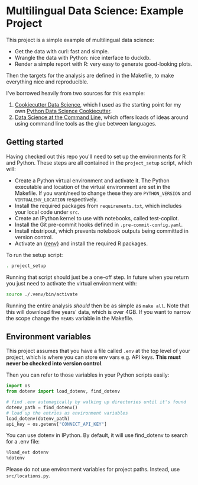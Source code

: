 # Multilingual Data Science: Example Project

This project is a simple example of multilingual data science:

- Get the data with curl: fast and simple.
- Wrangle the data with Python: nice interface to duckdb.
- Render a simple report with R: very easy to generate good-looking plots.

Then the targets for the analysis are defined in the Makefile, to make everything nice and reproducible.

I've borrowed heavily from two sources for this example:

1. [Cookiecutter Data Science](http://drivendata.github.io/cookiecutter-data-science/), which I used as the starting point for my own [Python Data Science Cookiecutter](https://github.com/hamedbh/cookiecutter-py-datasci).
2. [Data Science at the Command Line](https://jeroenjanssens.com/dsatcl/), which offers loads of ideas around using command line tools as the glue between languages.

## Getting started

Having checked out this repo you'll need to set up the environments for R and Python. These steps are all contained in the `project_setup` script, which will:

- Create a Python virtual environment and activate it. The Python executable and location of the virtual environment are set in the Makefile. If you want/need to change these they are `PYTHON_VERSION` and `VIRTUALENV_LOCATION` respectively.
- Install the required packages from `requirements.txt`, which includes your local code under `src`.
- Create an IPython kernel to use with notebooks, called test-copilot.
- Install the Git pre-commit hooks defined in `.pre-commit-config.yaml`.
- Install nbstripout, which prevents notebook outputs being committed in version control.
- Activate an [{renv}](https://rstudio.github.io/renv/articles/renv.html) and install the required R packages.

To run the setup script:

```bash
. project_setup
```

Running that script should just be a one-off step. In future when you return you just need to activate the virtual environment with:

```bash
source ./.venv/bin/activate
```

Running the entire analysis _should_ then be as simple as `make all`. Note that this will download five years' data, which is over 4GB. If you want to narrow the scope change the `YEARS` variable in the Makefile.

## Environment variables

This project assumes that you have a file called `.env` at the top level of your project, which is where you can store env vars e.g. API keys. **This must never be checked into version control**.

Then you can refer to those variables in your Python scripts easily:

```python
import os
from dotenv import load_dotenv, find_dotenv

# find .env automagically by walking up directories until it's found
dotenv_path = find_dotenv()
# load up the entries as environment variables
load_dotenv(dotenv_path)
api_key = os.getenv["CONNECT_API_KEY"]
```

You can use dotenv in IPython. By default, it will use find_dotenv to search for a .env file:

```python
%load_ext dotenv
%dotenv
```

Please do not use environment variables for project paths. Instead, use `src/locations.py`.
